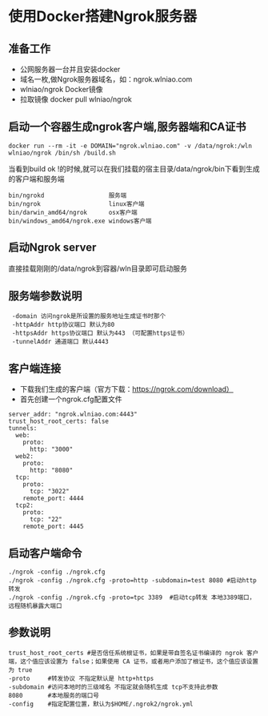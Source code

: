 # 使用Docker搭建Ngrok服务器

## 准备工作
* 公网服务器一台并且安装docker
* 域名一枚,做Ngrok服务器域名，如：ngrok.wlniao.com 
* wlniao/ngrok Docker镜像
* 拉取镜像 docker pull wlniao/ngrok

## 启动一个容器生成ngrok客户端,服务器端和CA证书
```linux
docker run --rm -it -e DOMAIN="ngrok.wlniao.com" -v /data/ngrok:/wln wlniao/ngrok /bin/sh /build.sh
```
当看到build ok !的时候,就可以在我们挂载的宿主目录/data/ngrok/bin下看到生成的客户端和服务端

```
bin/ngrokd                  服务端
bin/ngrok                   linux客户端
bin/darwin_amd64/ngrok      osx客户端
bin/windows_amd64/ngrok.exe windows客户端
```

## 启动Ngrok server
直接挂载刚刚的/data/ngrok到容器/wln目录即可启动服务

## 服务端参数说明
```
 -domain 访问ngrok是所设置的服务地址生成证书时那个
 -httpAddr http协议端口 默认为80
 -httpsAddr https协议端口 默认为443 （可配置https证书）
 -tunnelAddr 通道端口 默认4443
```

## 客户端连接
* 下载我们生成的客户端（官方下载：https://ngrok.com/download）
* 首先创建一个ngrok.cfg配置文件
```
server_addr: "ngrok.wlniao.com:4443"
trust_host_root_certs: false
tunnels:
  web:
    proto:
      http: "3000"
  web2:
    proto:
      http: "8080"
  tcp:
    proto:
      tcp: "3022"
    remote_port: 4444
  tcp2:
    proto:
      tcp: "22"
    remote_port: 4445
```
## 启动客户端命令
```
./ngrok -config ./ngrok.cfg
./ngrok -config ./ngrok.cfg -proto=http -subdomain=test 8080 #启动http转发
./ngrok -config ./ngrok.cfg -proto=tpc 3389  #启动tcp转发 本地3389端口，远程随机暴露大端口
```
## 参数说明
```
trust_host_root_certs #是否信任系统根证书，如果是带自签名证书编译的 ngrok 客户端，这个值应该设置为 false；如果使用 CA 证书，或者用户添加了根证书，这个值应该设置为 true
-proto     #转发协议 不指定默认是 http+https
-subdomain #访问本地时的三级域名 不指定就会随机生成 tcp不支持此参数
8080       #本地服务的端口号
-config    #指定配置位置，默认为$HOME/.ngrok2/ngrok.yml
```